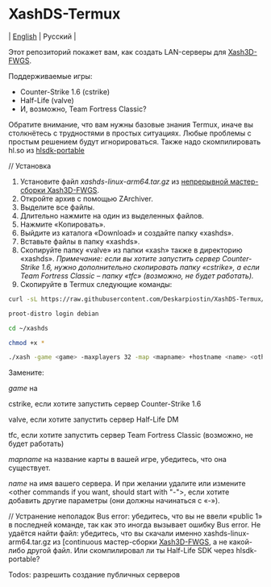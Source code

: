 # XashDS-Termux
| [English](https://github.com/Deskarpiostin/XashDS-Termux/tree/main?tab=readme-ov-file) | Русский |

Этот репозиторий покажет вам, как создать LAN-серверы для [Xash3D-FWGS](https://github.com/FWGS/xash3d-fwgs).

Поддерживаемые игры:
- Counter-Strike 1.6 (cstrike)
- Half-Life (valve)
- И, возможно, Team Fortress Classic?

Обратите внимание, что вам нужны базовые знания Termux, иначе вы столкнётесь с трудностями в простых ситуациях. Любые проблемы с простым решением будут игнорироваться. Также надо скомпилировать hl.so из [hlsdk-portable](https://github.com/FWGS/hlsdk-portable)

// Установка
1. Установите файл _xashds-linux-arm64.tar.gz_ из [непрерывной мастер-сборки Xash3D-FWGS](https://github.com/FWGS/xash3d-fwgs/releases).
2. Откройте архив с помощью ZArchiver.
3. Выделите все файлы.
4. Длительно нажмите на один из выделенных файлов.
5. Нажмите «Копировать».
6. Выйдите из каталога «Download» и создайте папку «xashds».
7. Вставьте файлы в папку «xashds».
8. Скопируйте папку «valve» из папки «xash» также в директорию «xashds».
   _Примечание: если вы хотите запустить сервер Counter-Strike 1.6, нужно дополнительно скопировать папку «cstrike», а если Team Fortress Classic – папку «tfc» (возможно, не будет работать)._
9. Скопируйте в Termux следующие команды:
```bash
curl -sL https://raw.githubusercontent.com/Deskarpiostin/XashDS-Termux/refs/heads/main/files/setup.sh | bash
```
```bash
proot-distro login debian
```
```bash
cd ~/xashds
```
```bash
chmod +x *
```
```bash
./xash -game <game> -maxplayers 32 -map <mapname> +hostname <name> <other commands if you want, should start with "-">
```
Замените:

_game_ на

cstrike, если хотите запустить сервер Counter-Strike 1.6

valve, если хотите запустить сервер Half-Life DM

tfc, если хотите запустить сервер Team Fortress Classic (возможно, не будет работать)


_mapname_ на название карты в вашей игре, убедитесь, что она существует.

_name_ на имя вашего сервера.
И при желании удалите или измените <other commands if you want, should start with "-">, если хотите добавить другие параметры (они должны начинаться с «-»).


// Устранение неполадок Bus error: убедитесь, что вы не ввели «public 1» в последней команде, так как это иногда вызывает ошибку Bus error.
Не удаётся найти файл: убедитесь, что вы скачали именно xashds-linux-arm64.tar.gz из [continuous мастер-сборки [Xash3D-FWGS](https://github.com/fwgs/xash3d-fwgs/releases/), а не какой-либо другой файл. Или скомпилировал ли ты Half-Life SDK через hlsdk-portable?

Todos:
разрешить создание публичных серверов
